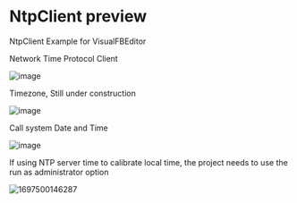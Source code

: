 # NtpClient preview
NtpClient Example for VisualFBEditor

Network Time Protocol Client

![image](https://github.com/chunmingwang/NtpClient/assets/35757455/6a00c633-ecfb-4972-974a-8393f85605ab)

Timezone, Still under construction

![image](https://github.com/chunmingwang/NtpClient/assets/35757455/7227f720-64de-493b-b375-d75619fb3fff)

Call system Date and Time

![image](https://github.com/chunmingwang/NtpClient/assets/35757455/616fdaa0-0fa6-4de9-b442-9e635fb48e22)

If using NTP server time to calibrate local time, the project needs to use the run as administrator option

![1697500146287](https://github.com/chunmingwang/NtpClient/assets/35757455/4ab996a7-846b-4069-929c-961b5b46200c)
